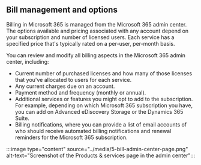 ## Bill management and options

Billing in Microsoft 365 is managed from the Microsoft 365 admin center. The options available and pricing associated with any account depend on your subscription and number of licensed users. Each service has a specified price that's typically rated on a per-user, per-month basis.

You can review and modify all billing aspects in the Microsoft 365 admin center, including:

- Current number of purchased licenses and how many of those licenses that you've allocated to users for each service.
- Any current charges due on an account.
- Payment method and frequency (monthly or annual).
- Additional services or features you might opt to add to the subscription. For example, depending on which Microsoft 365 subscription you have, you can add on Advanced eDiscovery Storage or the Dynamics 365 Suite.
- Billing notifications, where you can provide a list of email accounts of who should receive automated billing notifications and renewal reminders for the Microsoft 365 subscription.

:::image type="content" source="../media/5-bill-admin-center-page.png" alt-text="Screenshot of the Products & services page in the admin center":::

